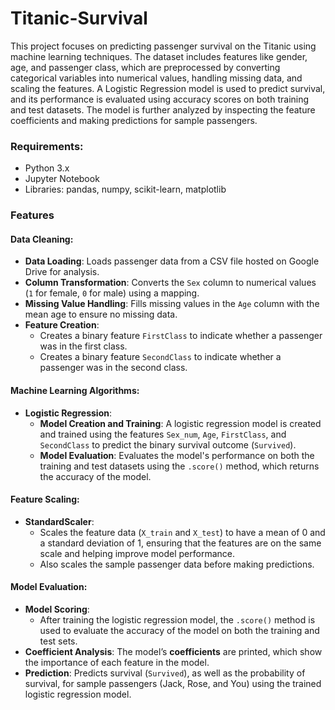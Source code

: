 # Titanic-Survival

This project focuses on predicting passenger survival on the Titanic using machine learning techniques. The dataset includes features like gender, age, and passenger class, which are preprocessed by converting categorical variables into numerical values, handling missing data, and scaling the features. A Logistic Regression model is used to predict survival, and its performance is evaluated using accuracy scores on both training and test datasets. The model is further analyzed by inspecting the feature coefficients and making predictions for sample passengers.

### Requirements:
- Python 3.x
- Jupyter Notebook
- Libraries: pandas, numpy, scikit-learn, matplotlib

### **Features**

#### **Data Cleaning:**
- **Data Loading**: Loads passenger data from a CSV file hosted on Google Drive for analysis.
- **Column Transformation**: Converts the `Sex` column to numerical values (`1` for female, `0` for male) using a mapping.
- **Missing Value Handling**: Fills missing values in the `Age` column with the mean age to ensure no missing data.
- **Feature Creation**:
  - Creates a binary feature `FirstClass` to indicate whether a passenger was in the first class.
  - Creates a binary feature `SecondClass` to indicate whether a passenger was in the second class.

#### **Machine Learning Algorithms:**
- **Logistic Regression**: 
  - **Model Creation and Training**: A logistic regression model is created and trained using the features `Sex_num`, `Age`, `FirstClass`, and `SecondClass` to predict the binary survival outcome (`Survived`).
  - **Model Evaluation**: Evaluates the model's performance on both the training and test datasets using the `.score()` method, which returns the accuracy of the model.

#### **Feature Scaling:**
- **StandardScaler**: 
  - Scales the feature data (`X_train` and `X_test`) to have a mean of 0 and a standard deviation of 1, ensuring that the features are on the same scale and helping improve model performance.
  - Also scales the sample passenger data before making predictions.

#### **Model Evaluation:**
- **Model Scoring**: 
  - After training the logistic regression model, the `.score()` method is used to evaluate the accuracy of the model on both the training and test sets.
- **Coefficient Analysis**: The model’s **coefficients** are printed, which show the importance of each feature in the model.
- **Prediction**: Predicts survival (`Survived`), as well as the probability of survival, for sample passengers (Jack, Rose, and You) using the trained logistic regression model.
